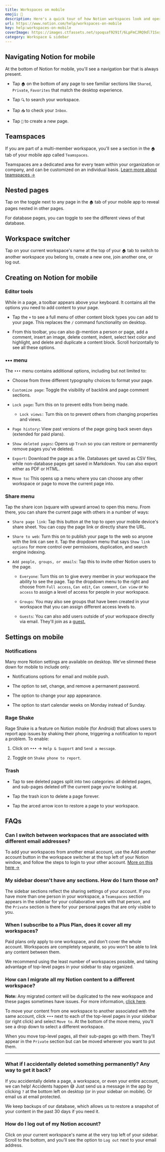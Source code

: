 ```yaml
---
title: Workspaces on mobile
emoji: 📱
description: Here's a quick tour of how Notion workspaces look and operate on your phone or tablet 📱
url: https://www.notion.com/help/workspaces-on-mobile
key: help:workspaces-on-mobile
coverImage: https://images.ctfassets.net/spoqsaf9291f/6LpFmCJRQ9dl71SxsIpiSS/d1cc14a71cc1e3ef646926a0cc13e8f6/Workspaces_on_Mobile_-_Figma.png
category: Workspace & sidebar
---
```


## Navigating Notion for mobile

At the bottom of Notion for mobile, you'll see a navigation bar that is always present.

* Tap `🏠` on the bottom of any page to see familiar sections like `Shared`, `Private`, `Favorites` that match the desktop experience.

* Tap `🔍` to search your workspace.

* Tap `📥` to check your `Inbox`.

* Tap `📝` to create a new page.

## Teamspaces

If you are part of a multi-member workspace, you'll see a section in the `🏠` tab of your mobile app called `Teamspaces`.

Teamspaces are a dedicated area for every team within your organization or company, and can be customized on an individual basis. [Learn more about teamspaces →](https://www.notion.com/help/intro-to-teamspaces)

## Nested pages

Tap on the toggle next to any page in the `🏠` tab of your mobile app to reveal pages nested in other pages.

For database pages, you can toggle to see the different views of that database.

## Workspace switcher

Tap on your current workspace's name at the top of your `🏠` tab to switch to another workspace you belong to, create a new one, join another one, or log out.

## Creating on Notion for mobile

### Editor tools

While in a page, a toolbar appears above your keyboard. It contains all the options you need to add content to your page.

* Tap the `+` to see a full menu of other content block types you can add to your page. This replaces the `/` command functionality on desktop.

* From this toolbar, you can also @-mention a person or page, add a comment, insert an image, delete content, indent, select text color and highlight, and delete and duplicate a content block. Scroll horizontally to see all these options.

### ••• menu

The `•••` menu contains additional options, including but not limited to:

* Choose from three different typography choices to format your page.

* `Customize page`: Toggle the visibility of backlink and page comment sections.

* `Lock page`**:** Turn this on to prevent edits from being made.

  * `Lock views:` Turn this on to prevent others from changing properties and views.

* `Page history`**:** View past versions of the page going back seven days (extended for paid plans).

* `Show deleted pages`**:** Opens up `Trash` so you can restore or permanently remove pages you've deleted.

* `Export`**:** Download the page as a file. Databases get saved as CSV files, while non-database pages get saved in Markdown. You can also export either as PDF or HTML.

* `Move to`**:** This opens up a menu where you can choose any other workspace or page to move the current page into.

### Share menu

Tap the share icon (square with upward arrow) to open this menu. From there, you can share the current page with others in a number of ways:

* `Share page link`: Tap this button at the top to open your mobile device's share sheet. You can copy the page link or directly share the URL.

* `Share to web`: Turn this on to publish your page to the web so anyone with the link can see it. Tap the dropdown menu that says `Show link options` for more control over permissions, duplication, and search engine indexing.

* `Add people, groups, or emails`: Tap this to invite other Notion users to the page.

  * `Everyone`: Turn this on to give every member in your workspace the ability to see the page. Tap the dropdown menu to the right and choose from `Full access`, `Can edit`, `Can comment`, `Can view` or `No access` to assign a level of access for people in your workspace.

  * `Groups`: You may also see groups that have been created in your workspace that you can assign different access levels to.

  * `Guests`: You can also add users outside of your workspace directly via email. They'll join as a [guest.](https://www.notion.com/notion/Guest-access-823e981ce5e44b348e6df0521f0f2c7c)

## Settings on mobile

### Notifications

Many more Notion settings are available on desktop. We've slimmed these down for mobile to include only:

* Notifications options for email and mobile push.

* The option to set, change, and remove a permanent password.

* The option to change your app appearance.

* The option to start calendar weeks on Monday instead of Sunday.

### Rage Shake

Rage Shake is a feature on Notion mobile (for Android) that allows users to report app issues by shaking their phone, triggering a notification to report a problem. To enable:

1. Click on `•••` → `Help & Support` and `Send a message`.

2. Toggle on `Shake phone to report`.

### Trash

* Tap to see deleted pages split into two categories: all deleted pages, and sub-pages deleted off the current page you're looking at.

* Tap the trash icon to delete a page forever.

* Tap the arced arrow icon to restore a page to your workspace.


## FAQs

### Can I switch between workspaces that are associated with different email addresses? 

To add your workspaces from another email account, use the Add another account button in the workspace switcher at the top left of your Notion window, and follow the steps to login to your other account. [More on this here →](https://www.notion.com/notion/Create-join-switch-workspaces-3b9be78982a940a7a27ce712ca6bdcf5#0a655487ba42450185b94d51a50c0855)


### My sidebar doesn't have any sections. How do I turn those on?

The sidebar sections reflect the sharing settings of your account. If you have more than one person in your workspace, a `Teamspaces` section appears in the sidebar for your collaborative work with that person, and the `Private` section is there for your personal pages that are only visible to you.


### When I subscribe to a Plus Plan, does it cover all my workspaces?

Paid plans only apply to one workspace, and don't cover the whole account. Workspaces are completely separate, so you won't be able to link any content between them.

We recommend using the least number of workspaces possible, and taking advantage of top-level pages in your sidebar to stay organized.


### How can I migrate all my Notion content to a different workspace?

**Note:&#x20;**&#x41;ny migrated content will be duplicated to the new workspace and these pages sometimes have issues. For more information, [click here](https://www.notion.com/help/transfer-content-to-another-account).

To move your content from one workspace to another associated with the same account, click `•••` next to each of the top-level pages in your sidebar (or right click) and select `Move to`. <!-- -->At the bottom of the move menu, you’ll see a drop down to select a different workspace.

When you move top-level pages, all their sub-pages go with them. They'll appear in the `Private` section but can be moved wherever you want to put them.

****


### What if I accidentally deleted something permanently? Any way to get it back? 

If you accidentally delete a page, a workspace, or even your entire account, we can help! Accidents happen 😅 Just send us a message in the app by clicking `?` at the bottom left on desktop (or in your sidebar on mobile). Or email us at email protected.

We keep backups of our database, which allows us to restore a snapshot of your content in the past 30 days if you need it.


### How do I log out of my Notion account?

Click on your current workspace's name at the very top left of your sidebar. Scroll to the bottom, and you'll see the option to `Log out` next to your email address.
